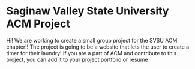 # Saginaw Valley State University ACM Project 
<body>
  <p> Hi! We are working to create a small group project for the SVSU ACM chapter!!
    The project is going to be a website that lets the user to create a timer for their laundry!
  If you are a part of ACM and contribute to this project, you can add it to your project portfolio or resume </p>
  </body>
